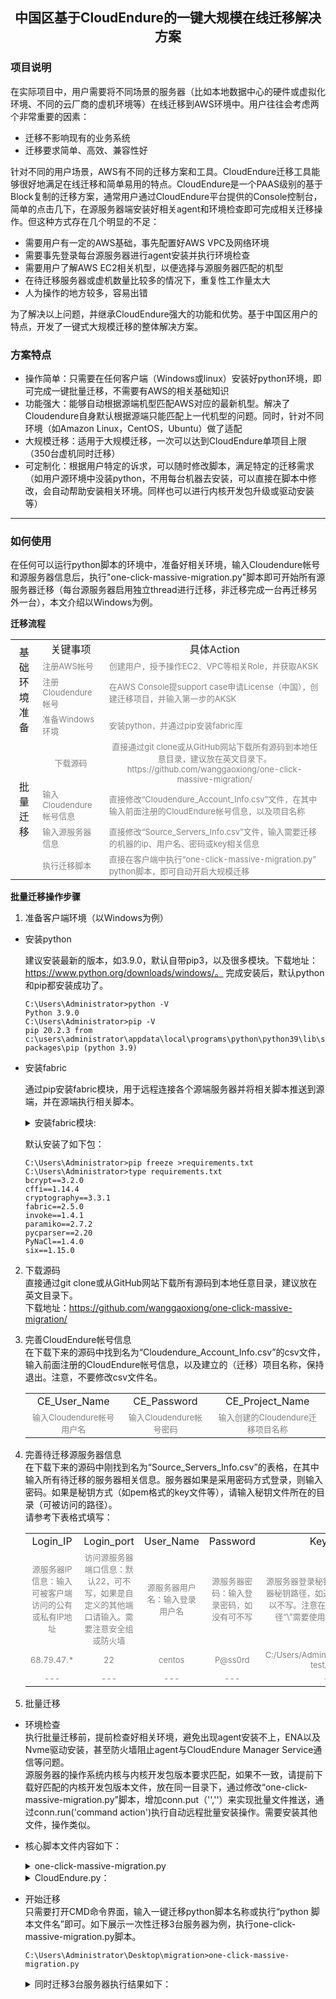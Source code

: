 ## <center>中国区基于CloudEndure的一键大规模在线迁移解决方案</center>
### 项目说明
在实际项目中，用户需要将不同场景的服务器（比如本地数据中心的硬件或虚拟化环境、不同的云厂商的虚机环境等）在线迁移到AWS环境中。用户往往会考虑两个非常重要的因素：
- 迁移不影响现有的业务系统
- 迁移要求简单、高效、兼容性好

针对不同的用户场景，AWS有不同的迁移方案和工具。CloudEndure迁移工具能够很好地满足在线迁移和简单易用的特点。CloudEndure是一个PAAS级别的基于Block复制的迁移方案，通常用户通过CloudEndure平台提供的Console控制台，简单的点击几下，在源服务器端安装好相关agent和环境检查即可完成相关迁移操作。但这种方式存在几个明显的不足：
- 需要用户有一定的AWS基础，事先配置好AWS VPC及网络环境
- 需要事先登录每台源服务器进行agent安装并执行环境检查
- 需要用户了解AWS EC2相关机型，以便选择与源服务器匹配的机型
- 在待迁移服务器或虚机数量比较多的情况下，重复性工作量太大
- 人为操作的地方较多，容易出错

为了解决以上问题，并继承CloudEndure强大的功能和优势。基于中国区用户的特点，开发了一键式大规模迁移的整体解决方案。
### 方案特点
- 操作简单：只需要在任何客户端（Windows或linux）安装好python环境，即可完成一键批量迁移，不需要有AWS的相关基础知识
- 功能强大：能够自动根据源端机型匹配AWS对应的最新机型。解决了Cloudendure自身默认根据源端只能匹配上一代机型的问题。同时，针对不同环境（如Amazon Linux，CentOS，Ubuntu）做了适配
- 大规模迁移：适用于大规模迁移，一次可以达到CloudEndure单项目上限（350台虚机同时迁移）
- 可定制化：根据用户特定的诉求，可以随时修改脚本，满足特定的迁移需求（如用户源环境中没装python，不用每台机器去安装，可以直接在脚本中修改，会自动帮助安装相关环境。同样也可以进行内核开发包升级或驱动安装等）
----
### 如何使用
在任何可以运行python脚本的环境中，准备好相关环境，输入Cloudendure帐号和源服务器信息后，执行"one-click-massive-migration.py"脚本即可开始所有源服务器迁移（每台源服务器启用独立thread进行迁移，非迁移完成一台再迁移另外一台），本文介绍以Windows为例。

 **迁移流程**

<table>
    <tr>
        <td rowspan="4"><center>基础环境准备</td>
        <td><center>关键事项</td>
        <td><center>具体Action</td>
   </tr>
   <tr>
        <td><font color=gray size=2>注册AWS帐号</td>   
        <td><font color=gray size=2>创建用户，授予操作EC2、VPC等相关Role，并获取AKSK</td>  
   </tr>
   <tr>
        <td><font color=gray size=2>注册Cloudendure帐号</td>
        <td><font color=gray size=2>在AWS Console提support case申请License（中国），创建迁移项目，并输入第一步的AKSK</td>
   </tr>
   <tr>
        <td><font color=gray size=2>准备Windows环境</td>
        <td><font color=gray size=2>安装python，并通过pip安装fabric库</td>
   </tr>
   <tr>
       <td rowspan="4"><center>批量迁移</td>
       <td><center><font color=gray size=2>下载源码</td>
       <td><center><font color=gray size=2>直接通过git clone或从GitHub网站下载所有源码到本地任意目录，建议放在英文目录下。https://github.com/wanggaoxiong/one-click-massive-migration/</td>
  </tr>
  <tr>
       <td><font color=gray size=2>输入Cloudendure帐号信息</td>
       <td><font color=gray size=2>直接修改“Cloudendure_Account_Info.csv”文件，在其中输入前面注册的CloudEndure帐号信息，以及项目名称</td>
  </tr>
  <tr>
       <td><font color=gray size=2>输入源服务器信息</td>
       <td><font color=gray size=2>直接修改“Source_Servers_Info.csv”文件，输入需要迁移的机器的ip、用户名、密码或key相关信息</td>
  </tr>
  <tr>
       <td><font color=gray size=2>执行迁移脚本</td>
       <td><font color=gray size=2>直接在客户端中执行“one-click-massive-migration.py” python脚本，即可自动开启大规模迁移</td>
  </tr>
</table>

**批量迁移操作步骤**

1. 准备客户端环境（以Windows为例）
- 安装python

  建议安装最新的版本，如3.9.0，默认自带pip3，以及很多模块。下载地址：https://www.python.org/downloads/windows/。 完成安装后，默认python和pip都安装成功了。
    ```
    C:\Users\Administrator>python -V
    Python 3.9.0
    C:\Users\Administrator>pip -V
    pip 20.2.3 from c:\users\administrator\appdata\local\programs\python\python39\lib\site-packages\pip (python 3.9)
    ```
- 安装fabric

  通过pip安装fabric模块，用于远程连接各个源端服务器并将相关脚本推送到源端，并在源端执行相关脚本。
  <details>
    <pre><code>
    C:\Users\Administrator>pip install fabric
    Collecting fabric
      Downloading fabric-2.5.0-py2.py3-none-any.whl (51 kB)
         |████████████████████████████████| 51 kB 145 kB/s
    Collecting paramiko>=2.4
      Downloading paramiko-2.7.2-py2.py3-none-any.whl (206 kB)
         |████████████████████████████████| 206 kB 547 kB/s
    Collecting invoke<2.0,>=1.3
      Downloading invoke-1.4.1-py3-none-any.whl (210 kB)
         |████████████████████████████████| 210 kB 2.2 MB/s
    Collecting pynacl>=1.0.1
      Downloading PyNaCl-1.4.0-cp35-abi3-win_amd64.whl (206 kB)
         |████████████████████████████████| 206 kB 3.3 MB/s
    Collecting bcrypt>=3.1.3
      Downloading bcrypt-3.2.0-cp36-abi3-win_amd64.whl (28 kB)
    Collecting cryptography>=2.5
      Downloading cryptography-3.3.1-cp36-abi3-win_amd64.whl (1.5 MB)
         |████████████████████████████████| 1.5 MB 3.3 MB/s
    Collecting cffi>=1.4.1
      Downloading cffi-1.14.4-cp39-cp39-win_amd64.whl (179 kB)
         |████████████████████████████████| 179 kB 6.4 MB/s
    Collecting six
      Downloading six-1.15.0-py2.py3-none-any.whl (10 kB)
    Collecting pycparser
      Downloading pycparser-2.20-py2.py3-none-any.whl (112 kB)
         |████████████████████████████████| 112 kB 3.3 MB/s
    Installing collected packages: pycparser, cffi, six, pynacl, bcrypt, cryptography, paramiko, invoke, fabric
    Successfully installed bcrypt-3.2.0 cffi-1.14.4 cryptography-3.3.1 fabric-2.5.0 invoke-1.4.1 paramiko-2.7.2 pycparser-2.20 pynacl-1.4.0 six-1.15.0
    WARNING: You are using pip version 20.2.3; however, version 20.3.1 is available.
    You should consider upgrading via the 'c:\users\administrator\appdata\local\programs\python\python39\python.exe -m pip install --upgrade pip' command.
    </code></pre>
      <summary>安装fabric模块:</summary>
  </details>

    默认安装了如下包：
    ```
    C:\Users\Administrator>pip freeze >requirements.txt
    C:\Users\Administrator>type requirements.txt
    bcrypt==3.2.0
    cffi==1.14.4
    cryptography==3.3.1
    fabric==2.5.0
    invoke==1.4.1
    paramiko==2.7.2
    pycparser==2.20
    PyNaCl==1.4.0
    six==1.15.0
    ```
2. 下载源码  
  直接通过git clone或从GitHub网站下载所有源码到本地任意目录，建议放在英文目录下。  
  下载地址：https://github.com/wanggaoxiong/one-click-massive-migration/


3. 完善CloudEndure帐号信息  
  在下载下来的源码中找到名为“Cloudendure_Account_Info.csv”的csv文件，输入前面注册的CloudEndure帐号信息，以及建立的（迁移）项目名称，保持退出。注意，不要修改csv文件名。
    <table>
        <tr>
            <td><center>CE_User_Name</td>
            <td><center>CE_Password</td>
            <td><center>CE_Project_Name</td>
       </tr>
       <tr>
           <td><center><font color=gray size=2>输入Cloudendure帐号用户名</td>
           <td><center><font color=gray size=2>输入Cloudendure帐号密码</td>
           <td><center><font color=gray size=2>输入创建的Cloudendure迁移项目名称</td>
      </tr>
    </table>
4. 完善待迁移源服务器信息  
  在下载下来的源码中刚找到名为“Source_Servers_Info.csv”的表格，在其中输入所有待迁移的服务器相关信息。服务器如果是采用密码方式登录，则输入密码。如果是秘钥方式（如pem格式的key文件等），请输入秘钥文件所在的目录（可被访问的路径）。  
    请参考下表格式填写：
    <table>
        <tr>
            <td><center>Login_IP</td>
            <td><center>Login_port</td>
            <td><center>User_Name</td>
            <td><center>Password</td>
            <td><center>Key_Path</td>
       </tr>
       <tr>
           <td><center><font color=gray size=2>源服务器IP信息：输入可被客户端访问的公有或私有IP地址</td>
           <td><center><font color=gray size=2>访问源服务器端口信息：默认22，可不写，如果是自定义的其他端口请输入。需要注意安全组或防火墙</td>
           <td><center><font color=gray size=2>源服务器用户名：输入登录用户名</td>
           <td><center><font color=gray size=2>源服务器密码：输入登录密码，如没有可不写</td>
           <td><center><font color=gray size=2>源服务器登录秘钥：输入登录源服务器秘钥路径，如通过密码可登录，可以不写。注意在Windows环境下路径“\”需要使用转义“\\”或“/”代替</td>
      </tr>
      <tr>
          <td><center><font color=gray size=2>68.79.47.*</td>
          <td><center><font color=gray size=2>22</td>
          <td><center><font color=gray size=2>centos</td>
          <td><center><font color=gray size=2>P@ss0rd</td>
          <td><center><font color=gray size=2>C:/Users/Administrator/migration-test/*.pem</td>
     </tr>
     <tr>
         <td><center><font color=gray size=2>---</td>
         <td><center><font color=gray size=2>---</td>
         <td><center><font color=gray size=2>---</td>
         <td><center><font color=gray size=2>---</td>
         <td><center><font color=gray size=2>---</td>
    </tr>
    </table>
5. 批量迁移

- 环境检查  
  执行批量迁移前，提前检查好相关环境，避免出现agent安装不上，ENA以及Nvme驱动安装，甚至防火墙阻止agent与CloudEndure Manager Service通信等问题。  
  源服务器的操作系统内核与内核开发包版本要求匹配，如果不一致，请提前下载好匹配的内核开发包版本文件，放在同一目录下，通过修改“one-click-massive-migration.py”脚本，增加conn.put（'',''）来实现批量文件推送，通过conn.run('command action')执行自动远程批量安装操作。需要安装其他文件，操作类似。  
- 核心脚本文件内容如下：  
    <details>
    <pre><code>
    # coding: utf-8
    import csv
    import sys
    import os
    import threading
    import time
    import fabric
    from fabric import Connection, task
    local_script_path = os.path.dirname(__file__)
    port = 22
    def migration(servers_login):
        print ("launthing thread...")
        for i in servers_login.keys():
            if str(i) == 'Password':
                passw= servers_login[i]
            elif str(i) == 'Login_IP':
                host= servers_login[i]
            elif str(i) == 'User_Name':
                user= servers_login[i]
            elif str(i) == 'Key_Path':
                key_filename= servers_login[i]
            elif str(i) == 'Login_Port':
                port = servers_login[i]
            else: print ("load source servers info, failed")
        print ("Import the source servers information, Finished")
        print ("start the multi thread migration service...\n")
        conn = fabric.Connection(host = host, user= user, port=port, connect_kwargs={"key_filename": key_filename, "password":passw})
        conn.run('mkdir -p /tmp/temp_CE')
        conn.put(local_script_path+'/aws_model', '/tmp/temp_CE/aws_model')
        conn.put(local_script_path+'/aws-instances.csv', '/tmp/temp_CE/aws-instances.csv')
        conn.put(local_script_path+'/vlookup.sh', '/tmp/temp_CE/vlookup.sh')
        conn.put(local_script_path+'/get-source-instance-type-2.py', '/tmp/temp_CE/get-source-instance-type.py')
        conn.put(local_script_path+'/get-CPU-MEM.sh', '/tmp/temp_CE/get-CPU-MEM.sh')
        conn.put(local_script_path+'/deletion_duplication.py', '/tmp/temp_CE/deletion_duplication.py')
        conn.put(local_script_path+'/CloudEndure.py', '/tmp/temp_CE/CloudEndure.py')
        conn.put(local_script_path+'/Cloudendure_Account_Info.csv', '/tmp/temp_CE/Cloudendure_Account_Info.csv')
        conn.put(local_script_path+'/CE_Account.py', '/tmp/temp_CE/CE_Account.py')
        conn.run("sudo python /tmp/temp_CE/get-source-instance-type.py $(. /tmp/temp_CE/get-CPU-MEM.sh)")
        conn.run("sudo python /tmp/temp_CE/deletion_duplication.py")
        conn.run("sudo sh /tmp/temp_CE/vlookup.sh /tmp/temp_CE/aws_model /tmp/temp_CE/b /tmp/temp_CE/c")
        conn.run("cat /tmp/temp_CE/c|sed -n 1p |cut -d \"'\" -f 8-8 > /tmp/temp_CE/d")
        conn.run("sudo python /tmp/temp_CE/CloudEndure.py $(sudo python /tmp/temp_CE/CE_Account.py)")
        conn.close()
    with open(local_script_path+"/Source_Servers_Info.csv",'r') as f:
        reader = csv.reader(f)
        fieldnames = next(reader)
        csv_reader = csv.DictReader(f,fieldnames=fieldnames)
        j=0
        for row in csv_reader:
            j=j+1
        print ("\nReady for migration %d Servers from your source environment totally... \n" %j)
        f.close()
    source_servers = []
    with open(local_script_path+"/Source_Servers_Info.csv",'r') as f:
        reader = csv.reader(f)
        fieldnames = next(reader)
        csv_reader = csv.DictReader(f,fieldnames=fieldnames)
        for row in csv_reader:
            server = threading.Thread(target=migration, args=(row,))
            source_servers.append(server)
        f.close()
    for server in source_servers:
        server.start()
    for server in source_servers:
        server.join()
    </code></pre>
    <summary>one-click-massive-migration.py</summary>
    </details>
    <details>
    <pre><code>
    #!/usr/bin/python
    
    \# =================================================================================================
    \# CloudEndure API full documentation can be found here - https://console.cloudendure.com/api_doc/apis.html#
    
    \# usage: CloudEndure_One_Click_Migration.py -u USERNAME -p PASSWORD -n HOSTNAME -j PROJECT_NAME
         
    \# Arguments:
      
    \# -u USERNAME, 	--username USERNAME
    \#                       user name for the CloudEndure account
    \# -p PASSWORD, 	--password PASSWORD
    \#                         password for the CloudEndure account
    \# -n HOSTNAME, 	--agentname HOSTNAME
    \#                         hostname of instance to migrate
    \# -j PROJECT, 	--project PROJECT_NAME
    \#                         CloudEndure's project name
    \# Required inputs: CloudEndure username and password, target server name
     
    \#  Outputs: Will print to console the entire process:
    \# 	1. CloudEndure Agent installation on the target server.
    \# 	2. Blueprint settings.
    \# 	3. Replication progress.
    \# 	4. Target server launch progress.
    \# =================================================================================================

    import requests
    import os
    import time
    import argparse
    import json
    import requests.packages.urllib3
    requests.packages.urllib3.disable_warnings()

    HOST = 'https://console.awscloudendure.cn'
    input_file = '/tmp/temp_CE/d'

    with open(input_file, 'r') as f_type:
        lines=f_type.readlines()
        for line in lines:
            line = line.strip()
            print line
            INSTANCE_TYPE = line
    f_type.close()


    #INSTANCE_TYPE = "c5.large"
    SUBNET = 'subnet-xxxxxx'
    SG = 'sg-xxxxxx'

    WIN_FOLDER = "c:\\temp"
    LINUX_FOLDER = "/tmp"


    ###################################################################################################
    def main():

    \#  This is the main function, call the other functions to do the following:
    \# 	1. CloudEndure Agent installation on the target server.
    \# 	2. Blueprint settings.
    \# 	3. Replication progress.
    \# 	4. Target server launch progress.
     
    \#  Returns: 	nothing - will always exit

        parser = argparse.ArgumentParser()
        parser.add_argument('-u', '--user', required=True, help='User name')
        parser.add_argument('-p', '--password', required=True, help='Password')
        parser.add_argument('-j', '--project', required=True, help='Project name')
        parser.add_argument('-n', '--agentname', required=True, help='Name of server')

        args = parser.parse_args()

        installation_token = get_token(args)
            if installation_token == -1:
                    print "Failed to retrieve project installation token"
                    return -1

        machine_id, project_id = install_agent(args, installation_token)
        # Check if we were able to fetch the machine id
        if machine_id == -1:
            print "Failed to retrieve machine id"
            return -1

        # Check replication status, set blueprint while waiting for it to complete
        wait_for_replication(args, machine_id, project_id)

        # Setting the blueprint. Failing to do so won't fail the entire process
        if set_blueprint(args, machine_id, project_id) == -1:
            print "Failed to set blueprint"

        # Launch the target instance on the cloud
        launch_target_machine(args, machine_id, project_id)


    ###################################################################################################
    def get_token(args):

    \# This function fetch the project installation token
    \# Usage: get_token(args)
    \#       'args' is script user input (args.user, args.password, args.agentname)
    \#
    \# Returns:      -1 on failure

            print "Fetching the installation token..."
            session, resp, endpoint = login(args)
            if session == -1:
                    print "Failed to login"
                    return -1

            project_name = args.project

            projects_resp = session.get(url=HOST+endpoint+'projects')
            projects = json.loads(projects_resp.content)['items']

            project = [p for p in projects if project_name==p['name']]
            if not project:
                    print 'Error! No project with name ' + args.project+ ' found'
                    return -1

            return project[0]['agentInstallationToken']

    ###################################################################################################

    def install_agent(args, installation_token):

    \# This function makes the HTTPS call out to the CloudEndure API and waits for the replication to complete
    \# 
    \# Usage: wait_for_replicaiton(args, machine_id, project_id)
    \# 	'args' is script user input (args.user, args.password, args.agentname, args.project)
    \# 	
    \# 
    \# Returns: 	0 on success, -1 on failure

        # Check if it's a windows or not
        if os.name == 'nt': 
            # Make sure the temp folder exitts, the installer will run from it
            if not os.path.exists(WIN_FOLDER):
                os.mkdir(WIN_FOLDER)
            os.chdir(WIN_FOLDER)
            fname = 'installer_win.exe'
            cmd = 'echo | ' +fname + ' -t ' + installation_token + ' --no-prompt'
        else:
            os.chdir(LINUX_FOLDER)
            fname = 'installer_linux.py'
            cmd = 'sudo python ' +fname + ' -t ' + installation_token + ' --no-prompt'

        url = HOST + '/' + fname
        request = requests.get(url)
        open(fname , 'wb').write(request.content)

        ret = os.system(cmd)
        # Return value of agent installer should be 0 if succeded
        if ret != 0:
            print "Failed installing CloudEndure agent"
            return -1, -1

        session, resp, endpoint= login(args)

        if session == -1:
            print "Failed to login"
            return -1, -1

        # Fetch the CloudEndure project ID in order to locate the machine itself
        projects_resp = session.get(url=HOST+endpoint+'projects')
        projects = json.loads(projects_resp.content)['items']

        project_id = None
        machine_id = None

        # Fetch the CloudEndure machine ID in order monitor the replication progress and launch the target server		
        print 'Getting machine id...'
        for project in projects:
            project_id = project['id']	

            machines_resp = session.get(url=HOST+endpoint+'projects/'+project_id+'/machines')
            machines = json.loads(machines_resp.content)['items']

            machine_id = [m['id'] for m in machines if args.agentname.lower() == m['sourceProperties']['name'].lower()]

            if machine_id:
                break

        if not machine_id:
            print 'Error! No agent with name ' + args.agentname+ ' found'
            return -1, -1

        return machine_id[0].encode('ascii','ignore'), project_id

    ###################################################################################################	
    def wait_for_replication(args, machine_id, project_id):

    \# This function makes the HTTPS call out to the CloudEndure API multiple times until replication to complete.
    \# Once it's done, the function will call set_blueprint in order to apply the blueprint settings before 
    \# launching the target server.
    \#
    \# Usage: wait_for_replicaiton(args, machine_id, project_id)
    \# 	'args' is script user input (args.user, args.password, args.agentname)
    \# 	'machine_id' is the CloudEndure replicatin machine ID
    \# 	'project_id' is the CloudEndure project ID
    \# 
    \# Returns: 	0 on success, -1 on failure

        # Looping until replication completes
        print "Waiting for Replication to complete"
        while True:
            session, resp, endpoint = login(args)
            if session == -1:
                print "Failed to login"
                return -1

            # Waiting for replication to start and the connection to establish
            while True:
                try:
                    machine_resp = session.get(url=HOST+endpoint+'projects/'+project_id+'/machines/'+machine_id)
                    replication_status = json.loads(machine_resp.content)['replicationStatus']
                    break
                except:
                    print "Replication has not started. Waiting..."
                    time.sleep(10)

            # Waiting for replication to start and the coneection to establish
            while replication_status != 'STARTED':
                print "Replication has not started. Waiting..."
                time.sleep(120)
                machine_resp = session.get(url=HOST+endpoint+'projects/'+project_id+'/machines/'+machine_id)
                replication_status = json.loads(machine_resp.content)['replicationStatus']

            while True:
                try:
                    replicated_storage_bytes = json.loads(machine_resp.content)['replicationInfo']['replicatedStorageBytes']
                    total_storage_bytes = json.loads(machine_resp.content)['replicationInfo']['totalStorageBytes']
                    break
                except:
                    print "Replication has not started. Waiting..."
                    time.sleep(60)
                    machine_resp = session.get(url=HOST+endpoint+'projects/'+project_id+'/machines/'+machine_id)

            # Replication has started, looping until complete, printing progress		
            while True:
                try:
                    last_consistency = json.loads(machine_resp.content)['replicationInfo']['lastConsistencyDateTime']
                    backlog = json.loads(machine_resp.content)['replicationInfo']['backloggedStorageBytes']
                    if backlog == 0:
                        print "Replication completed. Target machine is launchable!"
                        return 0
                    else:
                        print 'Replication is lagging. Backlog size is '+ str(backlog)
                        time.sleep(30)
                except:
                    if replicated_storage_bytes == total_storage_bytes:
                        print "Finalizing initial sync. Waiting..."
                        time.sleep(30)
                    else:
                                        replicated_storage_bytes = json.loads(machine_resp.content)['replicationInfo']['replicatedStorageBytes']
                                        total_storage_bytes = json.loads(machine_resp.content)['replicationInfo']['totalStorageBytes']

                        print 'Replicated '+ str(replicated_storage_bytes/1024/1024)+' MB out of '+str(total_storage_bytes/1024/1024)+' MB bytes'
                        print "Will check again in 1 minutes. Waiting..."
                        time.sleep(60)				
                machine_resp = session.get(url=HOST+endpoint+'projects/'+project_id+'/machines/'+machine_id)			

    ###################################################################################################

    def set_blueprint(args, machine_id, project_id):

    \# This function makes the HTTPS call out to the CloudEndure API to set the serve blueprint before launching it on Cloud
    \# This function will set the instanceType, subnetID, and the securityGroupIDs.
    \# 
    \# Usage: set_blueprint(args, machine_id, project_id)
    \# 	'args' is script user input (args.user, args.password, args.agentname)
    \# 	'machine_id' is the CloudEndure replicatin machine ID
    \# 	'project_id' is the CloudEndure project ID
    \# 
    \# Returns: 	0 on success, -1 on failure

        print "Setting blueprint..."
        session, resp, endpoint = login(args)
        if session == -1:
            print "Failed to login"
            return -1

        blueprints_resp = session.get(url=HOST+endpoint+'projects/'+project_id+'/blueprints')
        blueprints = json.loads(blueprints_resp.content)['items']

        blueprint = [bp for bp in blueprints if machine_id==bp['machineId']]
        if len(blueprint) == 0:
            return -1		

        blueprint = blueprint[0]	

        blueprint['instanceType']=INSTANCE_TYPE
        ###blueprint['subnetIDs']=[SUBNET]
        ###blueprint['securityGroupIDs']=[SG]
        blueprint['machineId']=machine_id

        resp = session.patch(url=HOST+endpoint+'projects/'+project_id+'/blueprints/'+blueprint['id'],data=json.dumps(blueprint))
        if resp.status_code != 200:
            print 'Error setting blueprint!'
            print resp.status_code
            print resp.reason
            print resp.content
            return -1

        print "Blueprint was set successfully"
        return 0



    ###################################################################################################		
    def launch_target_machine(args, machine_id, project_id):

    \# This function makes the HTTPS call out to the CloudEndure API and launches the target server on the Cloud
    \# 
    \# Usage: launch_target_machine(args, machine_id, project_id)
    \# 	'args' is script user input
    \# 	'machine_id' is the CloudEndure replicatin machine ID
    \# 	'project_id' is the CloudEndure project ID
    \# 
    \# Returns: 0 on success

        print "Launching target server"
        session, resp, endpoint = login(args)
        if session == -1:
            print "Failed to login"
            return -1
        items = {'machineId': machine_id}
        resp = session.post(url=HOST+endpoint+'projects/'+project_id+'/launchMachines', data=json.dumps({'items': [items], 'launchType': 'TEST'}))
        if resp.status_code != 202:
            print 'Error creating target machine!'
            print 'Status code is: ', resp.status_code
            return -1
        jobId = json.loads(resp.content)['id']


        isPending = True
        log_index = 0
        print "Waiting for job to finish..."
        while isPending:
            resp = session.get(url=HOST+endpoint+'projects/'+project_id+'/jobs/'+jobId)
            job_status = json.loads(resp.content)['status']
            isPending = (job_status == 'STARTED')
            job_log = json.loads(resp.content)['log']
            while log_index < len(job_log):
                if 'cleanup' not in job_log[log_index]['message']:
                    if 'security group' not in job_log[log_index]['message']:
                        print job_log[log_index]['message']
                log_index += 1

            time.sleep(5)

        print 'Target server creation completed!'
        return 0;

    ###################################################################################################	
    def login(args):

    \# This function makes the HTTPS call out to the CloudEndure API to login using the credentilas provided
    \# 
    \# Usage: login(args)
    \# 	'args' is script user input (args.user, args.password, args.agentname)
    \# 
    \# Returns: 	-1 on failure
    \#			session, response, endpoint on success

        endpoint = '/api/latest/'
        session = requests.Session()
        session.headers.update({'Content-type': 'application/json', 'Accept': 'text/plain'})
        resp = session.post(url=HOST+endpoint+'login', data=json.dumps({'username': args.user, 'password': args.password}))
        if resp.status_code != 200 and resp.status_code != 307:
            print "Bad login credentials"
            return -1, -1, -1
        #print 'Logged in successfully'	


        # Check if need to use a different API entry point and redirect
        if resp.history:
            endpoint = '/' + '/'.join(resp.url.split('/')[3:-1]) + '/'
            resp = session.post(url=HOST+endpoint+'login', data=json.dumps({'username': args.user, 'password': args.password}))

        try:
            session.headers.update({'X-XSRF-TOKEN' : resp.cookies['XSRF-TOKEN']})
        except:
            pass

        return session, resp, endpoint

    ###################################################################################################		
    if __name__ == '__main__':
        main()
    </code></pre>
    <summary>CloudEndure.py：</summary>
    </details>
- 开始迁移  
  只需要打开CMD命令界面，输入一键迁移python脚本名称或执行“python 脚本文件名”即可。如下展示一次性迁移3台服务器为例，执行one-click-massive-migration.py脚本。
    ```
    C:\Users\Administrator\Desktop\migration>one-click-massive-migration.py
    ```
    <details>
    <pre><code>
    
    C:\Users\Administrator\Desktop\migration>python one-click-massive-migration.py

    Ready for migration 3 Servers from your source environment totally...

    launthing thread...
    Import the source servers information, Finished
    start the multi thread migration service...
    launthing thread...
    launthing thread...
    Import the source servers information, Finished
    start the multi thread migration service...

    Import the source servers information, Finished
    start the multi thread migration service...

    {'vCPU-:-MEM(GB)': '2-:-4', 'Type': 't2.medium'}
    {'vCPU-:-MEM(GB)': '2-:-4', 'Type': 't3.medium'}
    {'vCPU-:-MEM(GB)': '2-:-4', 'Type': 't3a.medium'}
    {'vCPU-:-MEM(GB)': '2-:-4', 'Type': 'c5.large'}
    {'vCPU-:-MEM(GB)': '2-:-4', 'Type': 'c5d.large'}
    {'vCPU-:-MEM(GB)': '2-:-8', 'Type': 't2.large'}
    {'vCPU-:-MEM(GB)': '2-:-8', 'Type': 't3.large'}
    {'vCPU-:-MEM(GB)': '2-:-8', 'Type': 't3a.large'}
    {'vCPU-:-MEM(GB)': '2-:-8', 'Type': 'm4.large'}
    {'vCPU-:-MEM(GB)': '2-:-8', 'Type': 'm5.large'}
    {'vCPU-:-MEM(GB)': '2-:-8', 'Type': 'm5a.large'}
    {'vCPU-:-MEM(GB)': '2-:-8', 'Type': 'm5d.large'}
    r5 /tmp/temp_CE/b >> /tmp/temp_CE/c
    m5 /tmp/temp_CE/b >> /tmp/temp_CE/c
    c5 /tmp/temp_CE/b >> /tmp/temp_CE/c
    r5 /tmp/temp_CE/b >> /tmp/temp_CE/c
    m5 /tmp/temp_CE/b >> /tmp/temp_CE/c
    c5 /tmp/temp_CE/b >> /tmp/temp_CE/c
    {'vCPU-:-MEM(GB)': '1-:-1', 'Type': 't2.micro'}
    r5 /tmp/temp_CE/b >> /tmp/temp_CE/c
    m5 /tmp/temp_CE/b >> /tmp/temp_CE/c
    c5 /tmp/temp_CE/b >> /tmp/temp_CE/c
    Connecting to CloudEndure Console... Finished.
    Identifying disks for replication.
    Disk to replicate identified: /dev/nvme0n1 of size 8.0 GiB
    Connecting to CloudEndure Console... Finished.
    All disks for replication were successfully identified.
    Downloading CloudEndure Agent... Identifying disks for replication.
    Disk to replicate identified: /dev/nvme0n1 of size 8.0 GiB
    All disks for replication were successfully identified.
    Downloading CloudEndure Agent... Connecting to CloudEndure Console... Finished.
    Identifying disks for replication.
    Disk to replicate identified: /dev/xvda of size 8.0 GiB
    All disks for replication were successfully identified.
    Downloading CloudEndure Agent... Finished.
    Installing CloudEndure Agent... Finished.
    Installing CloudEndure Agent... Finished.
    Installing CloudEndure Agent... Finished.
    Adding the Source machine to CloudEndure Console... Finished.
    Finished.
    Adding the Source machine to CloudEndure Console... Finished.
    Instance ID: i-00be5cde391d70b9d.
    Installation finished successfully.
    The installation of the CloudEndure Agent has started.
    Running the Agent Installer for a 64 bit system...
    Instance ID: i-04b9ed09537c87a15.
    Installation finished successfully.
    The installation of the CloudEndure Agent has started.
    Running the Agent Installer for a 64 bit system...
    Finished.
    Adding the Source machine to CloudEndure Console... Finished.
    Instance ID: i-0ab08ea0081a58c12.
    Installation finished successfully.
    The installation of the CloudEndure Agent has started.
    Running the Agent Installer for a 64 bit system...
    t2.micro
    Fetching the installation token...
    Getting machine id...
    Waiting for Replication to complete
    Replication has not started. Waiting...
    Replication has not started. Waiting...
    Replicated 0 MB out of 8192 MB bytes
    Will check again in 1 minutes. Waiting...
    Replicated 874 MB out of 8192 MB bytes
    Will check again in 1 minutes. Waiting...
    Replicated 1537 MB out of 8192 MB bytes
    Will check again in 1 minutes. Waiting...
    Replicated 2238 MB out of 8192 MB bytes
    Will check again in 1 minutes. Waiting...
    Replicated 2960 MB out of 8192 MB bytes
    Will check again in 1 minutes. Waiting...
    Replicated 3694 MB out of 8192 MB bytes
    Will check again in 1 minutes. Waiting...
    Replicated 4494 MB out of 8192 MB bytes
    Will check again in 1 minutes. Waiting...
    Replicated 5201 MB out of 8192 MB bytes
    Will check again in 1 minutes. Waiting...
    Replicated 5919 MB out of 8192 MB bytes
    Will check again in 1 minutes. Waiting...
    Replicated 6571 MB out of 8192 MB bytes
    Will check again in 1 minutes. Waiting...
    Replicated 7235 MB out of 8192 MB bytes
    Will check again in 1 minutes. Waiting...
    Replication completed. Target machine is launchable!
    Setting blueprint...
    Blueprint was set successfully
    Launching target server
    Waiting for job to finish...
    Job started
    Started waiting for latest snapshot
    Finished waiting for latest snapshot
    Started machine conversions
    Finished machine conversions
    Started creating a replica for instance ip-172-31-43-5.cn-north-1.compute.internal
    Finished creating a replica for instance ip-172-31-43-5.cn-north-1.compute.internal
    Job finished
    Target server creation completed!
    c5.large
    Fetching the installation token...
    Getting machine id...
    Waiting for Replication to complete
    Replication has not started. Waiting...
    Replication has not started. Waiting...
    Replication has not started. Waiting...
    Replicated 0 MB out of 8192 MB bytes
    Will check again in 1 minutes. Waiting...
    Replicated 882 MB out of 8192 MB bytes
    Will check again in 1 minutes. Waiting...
    Replicated 1527 MB out of 8192 MB bytes
    Will check again in 1 minutes. Waiting...
    Replicated 2238 MB out of 8192 MB bytes
    Will check again in 1 minutes. Waiting...
    Replicated 2909 MB out of 8192 MB bytes
    Will check again in 1 minutes. Waiting...
    Replicated 3600 MB out of 8192 MB bytes
    Will check again in 1 minutes. Waiting...
    Replicated 4275 MB out of 8192 MB bytes
    Will check again in 1 minutes. Waiting...
    Replicated 4994 MB out of 8192 MB bytes
    Will check again in 1 minutes. Waiting...
    Replicated 5682 MB out of 8192 MB bytes
    Will check again in 1 minutes. Waiting...
    Replicated 6416 MB out of 8192 MB bytes
    Will check again in 1 minutes. Waiting...
    Replicated 7098 MB out of 8192 MB bytes
    Will check again in 1 minutes. Waiting...
    Replication completed. Target machine is launchable!
    Setting blueprint...
    Blueprint was set successfully
    Launching target server
    Waiting for job to finish...
    Job started
    Started waiting for latest snapshot
    Finished waiting for latest snapshot
    Started machine conversions
    Finished machine conversions
    Started creating a replica for instance ip-172-31-34-44.cn-north-1.compute.internal
    Finished creating a replica for instance ip-172-31-34-44.cn-north-1.compute.internal
    Job finished
    Target server creation completed!
    m5.large
    Fetching the installation token...
    Getting machine id...
    Waiting for Replication to complete
    Replication has not started. Waiting...
    Replicated 0 MB out of 8192 MB bytes
    Will check again in 1 minutes. Waiting...
    Replicated 925 MB out of 8192 MB bytes
    Will check again in 1 minutes. Waiting...
    Replicated 1601 MB out of 8192 MB bytes
    Will check again in 1 minutes. Waiting...
    Replicated 2281 MB out of 8192 MB bytes
    Will check again in 1 minutes. Waiting...
    Replicated 2998 MB out of 8192 MB bytes
    Will check again in 1 minutes. Waiting...
    Replicated 3680 MB out of 8192 MB bytes
    Will check again in 1 minutes. Waiting...
    Replicated 4359 MB out of 8192 MB bytes
    Will check again in 1 minutes. Waiting...
    Replicated 5029 MB out of 8192 MB bytes
    Will check again in 1 minutes. Waiting...
    Replicated 5656 MB out of 8192 MB bytes
    Will check again in 1 minutes. Waiting...
    Replicated 6292 MB out of 8192 MB bytes
    Will check again in 1 minutes. Waiting...
    Replicated 6961 MB out of 8192 MB bytes
    Will check again in 1 minutes. Waiting...
    Replicated 7623 MB out of 8192 MB bytes
    Will check again in 1 minutes. Waiting...
    Replication completed. Target machine is launchable!
    Setting blueprint...
    Blueprint was set successfully
    Launching target server
    Waiting for job to finish...
    Job started
    Started waiting for latest snapshot
    Finished waiting for latest snapshot
    Started machine conversions
    Finished machine conversions
    Started creating a replica for instance ip-172-31-36-101.cn-north-1.compute.internal
    Finished creating a replica for instance ip-172-31-36-101.cn-north-1.compute.internal
    Job finished
    Target server creation completed!

    C:\Users\Administrator\Desktop\migration>
    </code></pre>
    <summary>同时迁移3台服务器执行结果如下：</summary>
    </details>
